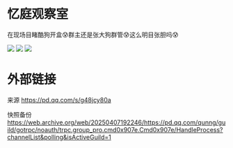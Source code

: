 # 忆庭观察室

在现场目睹酷狗开盒😰群主还是张大狗群管😰这么明目张胆吗😰

![](https://raw.githubusercontent.com/bxx-114514/iming-blog/refs/heads/main/evil-of-kurogames/images/20250408-1/1.png)
![](https://raw.githubusercontent.com/bxx-114514/iming-blog/refs/heads/main/evil-of-kurogames/images/20250408-1/2.png)
![](https://raw.githubusercontent.com/bxx-114514/iming-blog/refs/heads/main/evil-of-kurogames/images/20250408-1/3.png)

# 外部链接

来源 https://pd.qq.com/s/g48jcy80a

快照备份 https://web.archive.org/web/20250407192246/https://pd.qq.com/qunng/guild/gotrpc/noauth/trpc.group_pro.cmd0x907e.Cmd0x907e/HandleProcess?channelList&polling&isActiveGuild=1
